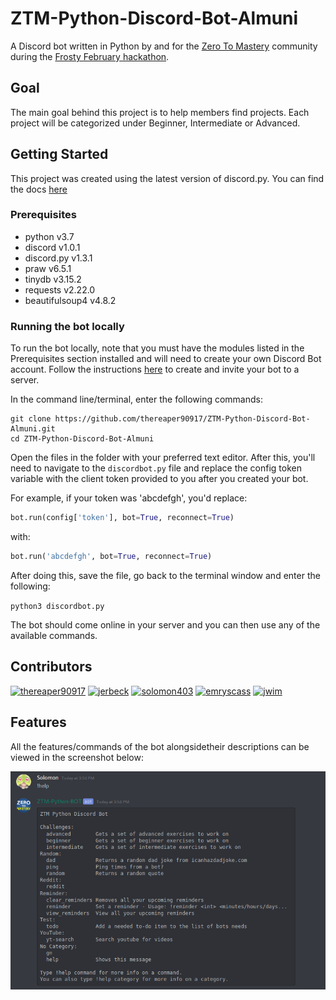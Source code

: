 # ZTM-Python-Discord-Bot-Almuni

A Discord bot written in Python by and for the [Zero To Mastery](https://zerotomastery.io/) community during the [Frosty February hackathon](https://github.com/zero-to-mastery/frosty-february-hackathon).

## Goal

The main goal behind this project is to help members find projects. Each project will be categorized under Beginner, Intermediate or Advanced.

## Getting Started

This project was created using the latest version of discord.py. You can find the docs [here](https://discordpy.readthedocs.io/en/latest/)

### Prerequisites
* python v3.7
* discord v1.0.1
* discord.py v1.3.1
* praw v6.5.1
* tinydb v3.15.2
* requests v2.22.0
* beautifulsoup4 v4.8.2

### Running the bot locally

To run the bot locally, note that you must have the modules listed in the Prerequisites section installed and will need to create your own Discord Bot account. Follow the instructions [here](https://discordpy.readthedocs.io/en/latest/discord.html) to create and invite your bot to a server.

In the command line/terminal, enter the following commands:
```
git clone https://github.com/thereaper90917/ZTM-Python-Discord-Bot-Almuni.git
cd ZTM-Python-Discord-Bot-Almuni
```
Open the files in the folder with your preferred text editor. After this, you'll need to navigate to the `discordbot.py` file and replace the config token variable with the client token provided to you after you created your bot.

For example, if your token was 'abcdefgh', you'd replace:

```py
bot.run(config['token'], bot=True, reconnect=True)
```
with:

```py
bot.run('abcdefgh', bot=True, reconnect=True)
```
After doing this, save the file, go back to the terminal window and enter the following:

`python3 discordbot.py`

The bot should come online in your server and you can then use any of the available commands.

## Contributors

[![thereaper90917](https://avatars3.githubusercontent.com/u/42868546?s=170&v=4)](https://github.com/thereaper90917)
[![jerbeck](https://avatars1.githubusercontent.com/u/432648?s=170&v=4)](https://github.com/jerbeck)
[![solomon403](https://avatars0.githubusercontent.com/u/55158465?s=170&v=4)](https://github.com/Solomon403)
[![emryscass](https://avatars2.githubusercontent.com/u/54422867?s=170&v=4)](https://github.com/emryscass)
[<img src="https://avatars1.githubusercontent.com/u/24484139?s=60&v=4" height="170" alt="jwim">](https://github.com/jwim)

## Features

All the features/commands of the bot alongsidetheir descriptions can be viewed in the screenshot below:

<img src="bot-commands.png" alt="image showing bot commands">
